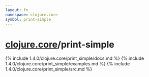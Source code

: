 ```yaml
---
layout: fn
namespace: clojure.core
symbol: print-simple
---
```


# [clojure.core](../)/print-simple

{% include 1.4.0/clojure.core/print_simple/docs.md %}
{% include 1.4.0/clojure.core/print_simple/examples.md %}
{% include 1.4.0/clojure.core/print_simple/src.md %}

